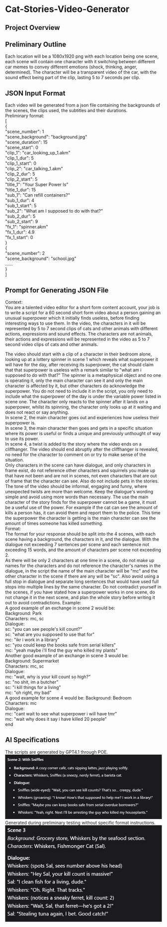 # Cat-Stories-Video-Generator

## Project Overview

## Preliminary Outline
Each location will be a 1080x1920 png with each location being one scene, each scene will contain one character with it 
switching between different car memes to convey different emotions (shock, thinking, anger, determined).
The character will be a transparent video of the car, with the sound effect being part of the clip, lasting 5 to 7 seconds per clip.  

## JSON Input Format
Each video will be generated from a json file containing the backgrounds of the scenes, the clips used, the subtitles and 
their durations.  
Preliminary format:  
[  
{  
"scene_number": 1  
"scene_background": "background.jpg"  
"scene_duration": 15  
"scene_start": 0  
"clip_1": "car_looking_up_1.akm"  
"clip_1_dur": 5  
"clip_1_start": 0  
"clip_2": "car_talking_1.akm"  
"clip_2_dur": 5  
"clip_2_start": 5  
"title_1": "Your Super Power Is"  
"title_1_dur": 15  
"sub_1": "Can refill containers?"  
"sub_1_dur": 4  
"sub_1_start": 5  
"sub_2": "What am I supposed to do with that?"  
"sub_2_dur": 5  
"sub_2_start": 9  
"fx_1": "spinner.akm"  
"fx_1_dur": 4.9  
"fx_1_start": 0  
}  
{  
"scene_number": 2  
"scene_background": "school.jpg"  
......  
}  
]  

## Prompt for Generating JSON File  
Context:  
You are a talented video editor for a short form content account, your job is to write a script for a 60 second short form video about a person gaining an unusual superpower which it initially finds useless, before finding interesting ways to use them.
In the video, the characters in it will be represented by 5 to 7 second clips of cats and other animals with different actions, expressions and sound effects. The characters are not animals, their actions and expressions will be represented in the video as 5 to 7 second video clips of cats and other animals.

The video should start with a clip of a character in their bedroom alone, looking up at a lottery spinner in scene 1 which reveals what superpower it will have for the day, after receiving its superpower, the cat should claim that that superpower is useless with a remark similar to "what am i supposed to do with that?"
The spinner is a metaphysical object and no one is operating it, only the main character can see it and only the main character is affected by it, but other characters do acknowledge the superpower. You do not need to include it in the script, you only need to include what the superpower of the day is under the variable power listed in scene one. 
The character only reacts to the spinner after it lands on a superpower, whilst its spinning, the character only looks up at it waiting and does not react or say anything.  
In scene 2, the main character goes out and experiences how useless their superpower is.  
In scene 3, the main character then goes and gets in a specific situation where its power is useful or finds a unique and previously unthought of way to use its power.  
In scene 4, a twist is added to the story where the video ends on a cliffhanger. The video should end abruptly after the cliffhanger is revealed, no need for the character to comment on or try to make sense of the situation.   
Only characters in the scene can have dialogue, and only characters in frame exist, do not reference other characters and squirrels you make up that have not been and are not in scenes, not even characters that are out of frame that the character can see. Also do not include pets in the stories.
The tone of the video should be informal, engaging and funny, where unexpected twists are more than welcome. Keep the dialogue's wording simple and avoid using more words than necessary.
The use the main character of the story finds for the superpower cannot be a game, it must be a useful use of the power. For example if the cat can see the amount of kills a person has, it can avoid them and report them to the police.
This time the superpower the character is getting is the main character can see the amount of times someone has killed something.  
Format:  
The format for your response should be split into the 4 scenes, with each scene having a background, the characters in it, and the dialogue.
With the dialogue not exceeding 7 sentences per scene and each sentence not exceeding 15 words, and the amount of characters per scene not exceeding 2.  
As there will be only 2 characters at one time in a scene, do not make up names for the characters and do not reference the character's names in the dialogue, in the script the name of the main character will be "mc" and the other character in the scene if there are any will be "sc".
Also avoid using a full stop in dialogue and separate long sentences that would have used full stops into multiple lines by the same character. 
Do not contradict yourself in the scenes, if you have stated how a superpower works in one scene, do not change it in the next scene, and plan the whole story before writing it out to avoid contradictions.
Example:  
A good example of an exchange in scene 2 would be:  
Background: Park  
Characters: mc, sc  
Dialogue:  
sc: "you can see people's kill count?"  
sc: "what are you supposed to use that for"  
mc: "ikr i work in a library"  
sc: "you could keep the books safe from serial killers"  
mc: "yeah maybe i'll find the guy who killed my plants"  
Another good example of an exchange in scene 3 would be:  
Background: Supermarket  
Characters: mc, sc  
Dialogue:  
mc: "wait, why is your kill count so high?"  
sc: "no shit, im a butcher"  
sc: "i kill things for a living"  
mc: "oh right, my bad"  
A good example for scene 4 would be:
Background: Bedroom  
Characters: mc  
Dialogue:  
mc: "cant wait to see what superpower i will have tmr"  
mc: "wait why does it say i have killed 20 people"  
end
 
## AI Specifications
The scripts are generated by GPT4.1 through POE.
![img.png](prompt_result_1.png)  
Generated during preliminary testing without specific format instructions.
![img.png](prompt_result_2.png)